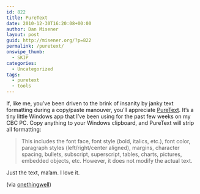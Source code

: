 ```yaml
---
id: 822
title: PureText
date: 2010-12-30T16:20:08+00:00
author: Dan Misener
layout: post
guid: http://misener.org/?p=822
permalink: /puretext/
onswipe_thumb:
  - SKIP
categories:
  - Uncategorized
tags:
  - puretext
  - tools
---
```

If, like me, you&#8217;ve been driven to the brink of insanity by janky text formatting during a copy/paste manouver, you&#8217;ll appreciate [PureText](http://www.stevemiller.net/puretext/). It&#8217;s a tiny little Windows app that I&#8217;ve been using for the past few weeks on my CBC PC. Copy anything to your Windows clipboard, and PureText will strip all formatting:

> This includes the font face, font style (bold, italics, etc.), font color, paragraph styles (left/right/center aligned), margins, character spacing, bullets, subscript, superscript, tables, charts, pictures, embedded objects, etc. However, it does not modify the actual text.

Just the text, ma&#8217;am. I love it.

(via [onethingwell](http://onethingwell.org/post/2336018026/puretext))